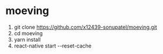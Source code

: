 # moeving

1. git clone https://github.com/x12439-sonupatel/moeving.git
2. cd moeving
3. yarn install
4. react-native start --reset-cache
